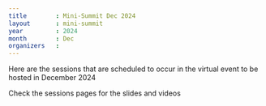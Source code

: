 ```yaml
---
title        : Mini-Summit Dec 2024
layout       : mini-summit
year         : 2024
month        : Dec
organizers   :
---
```


Here are the sessions that are scheduled to occur in the virtual event to be hosted in December 2024

Check the sessions pages for the slides and videos
